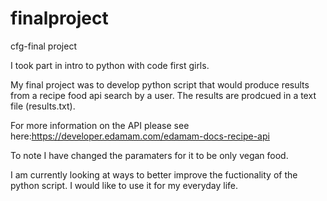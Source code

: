 # finalproject
cfg-final project

I took part in intro to python with code first girls.

My final project was to develop python script that would produce results from a recipe food api search by a user.
The results are prodcued in a text file (results.txt).

For more information on the API please see here:https://developer.edamam.com/edamam-docs-recipe-api

To note I have changed the paramaters for it to be only vegan food.

I am currently looking at ways to better improve the fuctionality of the python script. I would like to use it for my everyday life.


